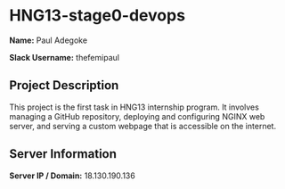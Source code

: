 # HNG13-stage0-devops

**Name:** Paul Adegoke

**Slack Username:** thefemipaul

## Project Description
This project is the first task in HNG13 internship program. It involves managing a GitHub repository, deploying and configuring NGINX web server, and serving a custom webpage that is accessible on the internet.

## Server Information
**Server IP / Domain:** 18.130.190.136
